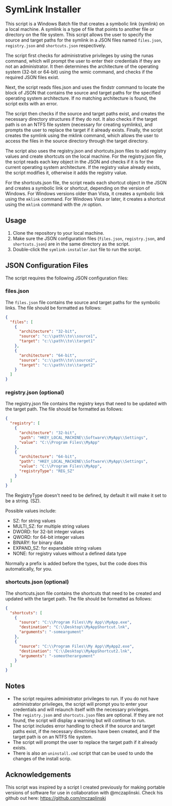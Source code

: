# SymLink Installer

This script is a Windows Batch file that creates a symbolic link (symlink) on a local machine. A symlink is a type of file that points to another file or directory on the file system. This script allows the user to specify the source and target paths for the symlink in a JSON files named `files.json`, `registry.json` and `shortcuts.json` respectively.

The script first checks for administrative privileges by using the runas command, which will prompt the user to enter their credentials if they are not an administrator. It then determines the architecture of the operating system (32-bit or 64-bit) using the wmic command, and checks if the required JSON files exist.

Next, the script reads files.json and uses the findstr command to locate the block of JSON that contains the source and target paths for the specified operating system architecture. If no matching architecture is found, the script exits with an error.

The script then checks if the source and target paths exist, and creates the necessary directory structures if they do not. It also checks if the target path is on an NTFS file system (necessary for creating symlinks), and prompts the user to replace the target if it already exists. Finally, the script creates the symlink using the mklink command, which allows the user to access the files in the source directory through the target directory.

The script also uses the registry.json and shortcuts.json files to add registry values and create shortcuts on the local machine. For the registry.json file, the script reads each key object in the JSON and checks if it is for the current operating system architecture. If the registry value already exists, the script modifies it, otherwise it adds the registry value.

For the shortcuts.json file, the script reads each shortcut object in the JSON and creates a symbolic link or shortcut, depending on the version of Windows. For Windows versions older than Vista, it creates a symbolic link using the `mklink` command. For Windows Vista or later, it creates a shortcut using the `mklink` command with the `/H` option.


## Usage

1. Clone the repository to your local machine.
2. Make sure the JSON configuration files (`files.json`, `registry.json`, and `shortcuts.json`) are in the same directory as the script.
3. Double-click the `symlink-installer.bat` file to run the script.

## JSON Configuration Files

The script requires the following JSON configuration files:

### files.json

The `files.json` file contains the source and target paths for the symbolic links. The file should be formatted as follows:

```json
{
  "files": [
    {
      "architecture": "32-bit",
      "source": "c:\\path\\to\\source1",
      "target": "c:\\path\\to\\target1"
    },
    {
      "architecture": "64-bit",
      "source": "c:\\path\\to\\source2",
      "target": "c:\\path\\to\\target2"
    }
  ]
}
```

### registry.json (optional)

The registry.json file contains the registry keys that need to be updated with the target path. The file should be formatted as follows:

```json
{
  "registry": [
    {
      "architecture": "32-bit",
      "path": "HKEY_LOCAL_MACHINE\\Software\\MyApp\\Settings",
      "value": "C:\\Program Files\\MyApp"
    },
    {
      "architecture": "64-bit",
      "path": "HKEY_LOCAL_MACHINE\\Software\\MyApp\\Settings",
      "value": "C:\\Program Files\\MyApp",
      "registryType": "REG_SZ"
    }
  ]
}
```

The RegistryType doesn't need to be defined, by default it will make it set to be a string. (SZ).

Possible values include: 
- SZ: for string values
- MULTI_SZ: for multiple string values
- DWORD: for 32-bit integer values
- QWORD: for 64-bit integer values
- BINARY: for binary data
- EXPAND_SZ: for expandable string values
- NONE: for registry values without a defined data type

Normally a prefix is added before the types, but the code does this automatically, for you.

### shortcuts.json (optional)

The shortcuts.json file contains the shortcuts that need to be created and updated with the target path. The file should be formatted as follows:

```json
{
  "shortcuts": [
    {
      "source": "C:\\Program Files\\My App\\MyApp.exe",
      "destination": "C:\\Desktop\\MyAppShortcut.lnk",
      "arguments": "-someargument"
    },
    {
      "source": "C:\\Program Files\\My App\\MyApp2.exe",
      "destination": "C:\\Desktop\\MyAppShortcut2.lnk",
      "arguments": "-someotherargument"
    }
  ]
}
```

## Notes

- The script requires administrator privileges to run. If you do not have administrator privileges, the script will prompt you to enter your credentials and will relaunch itself with the necessary privileges.
- The `registry.json` and `shortcuts.json` files are optional. If they are not found, the script will display a warning but will continue to run.
- The script includes error handling to check if the source and target paths exist, if the necessary directories have been created, and if the target path is on an NTFS file system.
- The script will prompt the user to replace the target path if it already exists.
- There is also an `uninstall.cmd` script that can be used to undo the changes of the install scrip.

## Acknowledgements

This script was inspired by a script I created previously for making portable versions of software for use in collaboration with @mczaplinski. Check his github out here: https://github.com/mczaplinski
